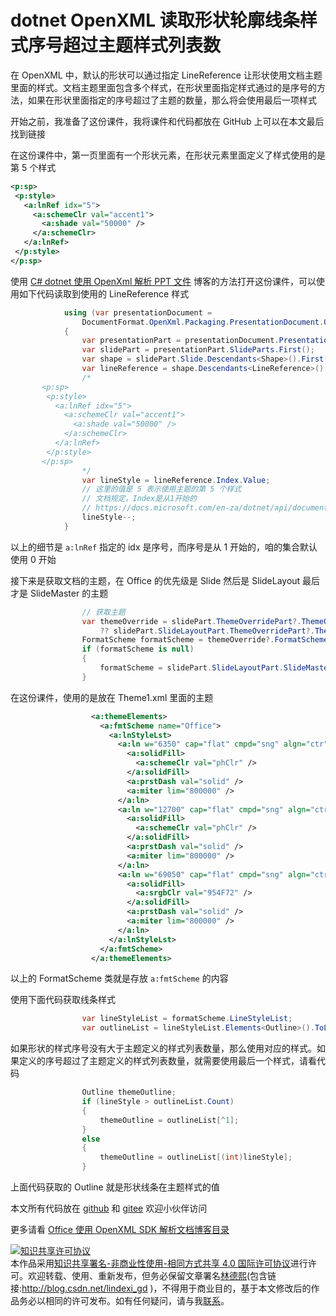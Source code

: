 # dotnet OpenXML 读取形状轮廓线条样式序号超过主题样式列表数

在 OpenXML 中，默认的形状可以通过指定 LineReference 让形状使用文档主题里面的样式。文档主题里面包含多个样式，在形状里面指定样式通过的是序号的方法，如果在形状里面指定的序号超过了主题的数量，那么将会使用最后一项样式

<!--more-->
<!-- CreateTime:2021/5/25 20:17:06 -->

<!-- 发布 -->

开始之前，我准备了这份课件，我将课件和代码都放在 GitHub 上可以在本文最后找到链接

在这份课件中，第一页里面有一个形状元素，在形状元素里面定义了样式使用的是第 5 个样式

```xml
<p:sp>
 <p:style>
   <a:lnRef idx="5">
     <a:schemeClr val="accent1">
       <a:shade val="50000" />
     </a:schemeClr>
   </a:lnRef>
 </p:style>
</p:sp>
```

使用 [C# dotnet 使用 OpenXml 解析 PPT 文件](https://blog.lindexi.com/post/C-dotnet-%E4%BD%BF%E7%94%A8-OpenXml-%E8%A7%A3%E6%9E%90-PPT-%E6%96%87%E4%BB%B6.html) 博客的方法打开这份课件，可以使用如下代码读取到使用的 LineReference 样式

```csharp
            using (var presentationDocument =
                DocumentFormat.OpenXml.Packaging.PresentationDocument.Open("测试.pptx", false))
            {
                var presentationPart = presentationDocument.PresentationPart;
                var slidePart = presentationPart.SlideParts.First();
                var shape = slidePart.Slide.Descendants<Shape>().First();
                var lineReference = shape.Descendants<LineReference>().First();
                /*
       <p:sp>
        <p:style>
          <a:lnRef idx="5">
            <a:schemeClr val="accent1">
              <a:shade val="50000" />
            </a:schemeClr>
          </a:lnRef>
        </p:style>
       </p:sp>
                */
                var lineStyle = lineReference.Index.Value;
                // 这里的值是 5 表示使用主题的第 5 个样式
                // 文档规定，Index是从1开始的
                // https://docs.microsoft.com/en-za/dotnet/api/documentformat.openxml.drawing.linereference?view=openxml-2.8.1
                lineStyle--;
            }
```

以上的细节是 `a:lnRef` 指定的 idx 是序号，而序号是从 1 开始的，咱的集合默认使用 0 开始

接下来是获取文档的主题，在 Office 的优先级是 Slide 然后是 SlideLayout 最后才是 SlideMaster 的主题

```csharp
                // 获取主题
                var themeOverride = slidePart.ThemeOverridePart?.ThemeOverride
                    ?? slidePart.SlideLayoutPart.ThemeOverridePart?.ThemeOverride;
                FormatScheme formatScheme = themeOverride?.FormatScheme;
                if (formatScheme is null)
                {
                    formatScheme = slidePart.SlideLayoutPart.SlideMasterPart.ThemePart.Theme.ThemeElements.FormatScheme;
                }
```

在这份课件，使用的是放在 Theme1.xml 里面的主题

```xml
                  <a:themeElements>
                    <a:fmtScheme name="Office">
                      <a:lnStyleLst>
                        <a:ln w="6350" cap="flat" cmpd="sng" algn="ctr">
                          <a:solidFill>
                            <a:schemeClr val="phClr" />
                          </a:solidFill>
                          <a:prstDash val="solid" />
                          <a:miter lim="800000" />
                        </a:ln>
                        <a:ln w="12700" cap="flat" cmpd="sng" algn="ctr">
                          <a:solidFill>
                            <a:schemeClr val="phClr" />
                          </a:solidFill>
                          <a:prstDash val="solid" />
                          <a:miter lim="800000" />
                        </a:ln>
                        <a:ln w="69050" cap="flat" cmpd="sng" algn="ctr">
                          <a:solidFill>
                            <a:srgbClr val="954F72" />
                          </a:solidFill>
                          <a:prstDash val="solid" />
                          <a:miter lim="800000" />
                        </a:ln>
                      </a:lnStyleLst>
                    </a:fmtScheme>
                  </a:themeElements>
```

以上的 FormatScheme 类就是存放 `a:fmtScheme` 的内容

使用下面代码获取线条样式

```csharp
                var lineStyleList = formatScheme.LineStyleList;
                var outlineList = lineStyleList.Elements<Outline>().ToList();
```

如果形状的样式序号没有大于主题定义的样式列表数量，那么使用对应的样式。如果定义的序号超过了主题定义的样式列表数量，就需要使用最后一个样式，请看代码

```csharp
                Outline themeOutline;
                if (lineStyle > outlineList.Count)
                {
                    themeOutline = outlineList[^1];
                }
                else
                {
                    themeOutline = outlineList[(int)lineStyle];
                }
```

上面代码获取的 Outline 就是形状线条在主题样式的值

本文所有代码放在 [github](https://github.com/lindexi/lindexi_gd/tree/36026db4de981dd8800a22b9e2aeaa9a174cb07a/LurkinurhuwarcuWhawhiweayea) 和 [gitee](https://gitee.com/lindexi/lindexi_gd/tree/36026db4de981dd8800a22b9e2aeaa9a174cb07a/LurkinurhuwarcuWhawhiweayea) 欢迎小伙伴访问

更多请看 [Office 使用 OpenXML SDK 解析文档博客目录](https://blog.lindexi.com/post/Office-%E4%BD%BF%E7%94%A8-OpenXML-SDK-%E8%A7%A3%E6%9E%90%E6%96%87%E6%A1%A3%E5%8D%9A%E5%AE%A2%E7%9B%AE%E5%BD%95.html )

<a rel="license" href="http://creativecommons.org/licenses/by-nc-sa/4.0/"><img alt="知识共享许可协议" style="border-width:0" src="https://i.creativecommons.org/l/by-nc-sa/4.0/88x31.png" /></a><br />本作品采用<a rel="license" href="http://creativecommons.org/licenses/by-nc-sa/4.0/">知识共享署名-非商业性使用-相同方式共享 4.0 国际许可协议</a>进行许可。欢迎转载、使用、重新发布，但务必保留文章署名[林德熙](http://blog.csdn.net/lindexi_gd)(包含链接:http://blog.csdn.net/lindexi_gd )，不得用于商业目的，基于本文修改后的作品务必以相同的许可发布。如有任何疑问，请与我[联系](mailto:lindexi_gd@163.com)。
